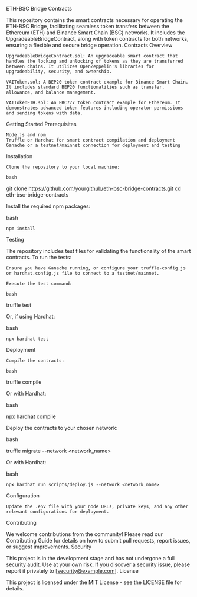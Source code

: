 ETH-BSC Bridge Contracts

This repository contains the smart contracts necessary for operating the ETH-BSC Bridge, facilitating seamless token transfers between the Ethereum (ETH) and Binance Smart Chain (BSC) networks. It includes the UpgradeableBridgeContract, along with token contracts for both networks, ensuring a flexible and secure bridge operation.
Contracts Overview

    UpgradeableBridgeContract.sol: An upgradeable smart contract that handles the locking and unlocking of tokens as they are transferred between chains. It utilizes OpenZeppelin's libraries for upgradeability, security, and ownership.

    VAIToken.sol: A BEP20 token contract example for Binance Smart Chain. It includes standard BEP20 functionalities such as transfer, allowance, and balance management.

    VAITokenETH.sol: An ERC777 token contract example for Ethereum. It demonstrates advanced token features including operator permissions and sending tokens with data.

Getting Started
Prerequisites

    Node.js and npm
    Truffle or Hardhat for smart contract compilation and deployment
    Ganache or a testnet/mainnet connection for deployment and testing

Installation

    Clone the repository to your local machine:

    bash

git clone https://github.com/yourgithub/eth-bsc-bridge-contracts.git
cd eth-bsc-bridge-contracts

Install the required npm packages:

bash

    npm install

Testing

The repository includes test files for validating the functionality of the smart contracts. To run the tests:

    Ensure you have Ganache running, or configure your truffle-config.js or hardhat.config.js file to connect to a testnet/mainnet.

    Execute the test command:

    bash

truffle test

Or, if using Hardhat:

bash

    npx hardhat test

Deployment

    Compile the contracts:

    bash

truffle compile

Or with Hardhat:

bash

npx hardhat compile

Deploy the contracts to your chosen network:

bash

truffle migrate --network <network_name>

Or with Hardhat:

bash

    npx hardhat run scripts/deploy.js --network <network_name>

Configuration

    Update the .env file with your node URLs, private keys, and any other relevant configurations for deployment.

Contributing

We welcome contributions from the community! Please read our Contributing Guide for details on how to submit pull requests, report issues, or suggest improvements.
Security

This project is in the development stage and has not undergone a full security audit. Use at your own risk. If you discover a security issue, please report it privately to [security@example.com].
License

This project is licensed under the MIT License - see the LICENSE file for details.
